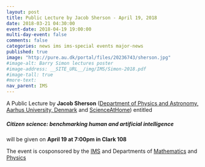 ```yaml
---
layout: post
title: Public Lecture by Jacob Sherson - April 19, 2018
date: 2018-03-21 04:30:00
event-date: 2018-04-19 19:00:00
multi-day-event: false
comments: false
categories: news ims ims-special events major-news
published: true
image: "http://pure.au.dk/portal/files/20236743/sherson.jpg"
#image-alt: Barry Simon lectures poster
#image-address: __SITE_URL__/img/IMS/Simon-2018.pdf
#image-tall: true
#more-text: 
nav_parent: IMS
---
```


A Public Lecture by **Jacob Sherson**
([Department of Physics and Astronomy, Aarhus University, Denmark](http://pure.au.dk/portal/en/persons/jacob-sherson(3d8e1590-c4fa-495b-81b4-588fe374b36c).html) and [ScienceAtHome](https://www.scienceathome.org))
entitled

##### Citizen science: benchmarking human and artificial intelligence

will be given on **April 19 at 7:00pm in Clark 108**

The event is cosponsored by the [IMS](http://math.virginia.edu/ims/about/) and Departments of [Mathematics](http://math.virginia.edu/) and [Physics](http://www.phys.virginia.edu)



